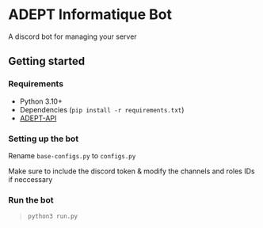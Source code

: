 ﻿# ADEPT Informatique Bot

A discord bot for managing your server

## Getting started

### Requirements

- Python 3.10+
- Dependencies (`pip install -r requirements.txt`)
- [ADEPT-API](https://github.com/ADEPT-Informatique/ADEPT-API)

### Setting up the bot

Rename `base-configs.py` to `configs.py`

Make sure to include the discord token & modify the channels and roles IDs if neccessary

### Run the bot

> `python3 run.py`